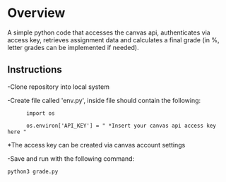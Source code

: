 # Overview

A simple python code that accesses the canvas api, authenticates via access key, retrieves assignment data and calculates a final grade (in %, letter grades can be implemented if needed).

## Instructions 

-Clone repository into local system

-Create file called 'env.py', inside file should contain the following: 

~~~      
      import os

      os.environ['API_KEY'] = " *Insert your canvas api access key here "
~~~

*The access key can be created via canvas account settings

-Save and run with the following command: 

`
python3 grade.py
` 
